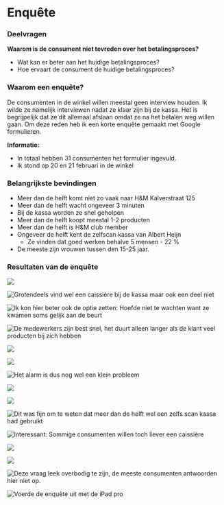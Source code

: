 # Enquête

### Deelvragen

**Waarom is de consument niet tevreden over het betalingsproces?** 

* Wat kan er beter aan het huidige betalingsproces? 
* Hoe ervaart de consument de huidige betalingsproces? 

### Waarom een enquête?

De consumenten in de winkel willen meestal geen interview houden. Ik wilde ze namelijk interviewen nadat ze klaar zijn bij de kassa. Het is begrijpelijk dat ze dit allemaal afslaan omdat ze na het betalen weg willen gaan. Om deze reden heb ik een korte enquête gemaakt met Google formulieren. 

**Informatie:**

* In totaal hebben 31 consumenten het formulier ingevuld. 
* Ik stond op 20 en 21 februari in de winkel

### Belangrijkste bevindingen

* Meer dan de helft komt niet zo vaak naar H&M Kalverstraat 125
* Meer dan de helft wacht ongeveer 3 minuten
* Bij de kassa worden ze snel geholpen
* Meer dan de helft koopt meestal 1-2 producten 
* Meer dan de helft is H&M club member
* Ongeveer de helft kent de zelfscan kassa van Albert Heijn
  * Ze vinden dat goed werken behalve 5 mensen - 22 %
* De meeste zijn vrouwen tussen den 15-25 jaar.

### Resultaten van de enquête

![](../.gitbook/assets/resultaat-1.PNG)

![Grotendeels vind wel een caissi&#xE8;re bij de kassa maar ook een deel niet](../.gitbook/assets/resultaat-2.PNG)

![Ik kon hier beter ook de optie zetten: Hoefde niet te wachten want ze kwamen soms gelijk aan de beurt](../.gitbook/assets/resultaat-3.PNG)

![De medewerkers zijn best snel, het duurt alleen langer als de klant veel producten bij zich hebben](../.gitbook/assets/resultaat-4.PNG)

![](../.gitbook/assets/resultaat-5.PNG)

![](../.gitbook/assets/resultaat-6.PNG)

![Het alarm is dus nog wel een klein probleem](../.gitbook/assets/resultaat-7.PNG)

![](../.gitbook/assets/resultaat-8.PNG)

![](../.gitbook/assets/resultaat-9.PNG)

![Dit was fijn om te weten dat meer dan de helft wel een zelfs scan kassa had gebruikt](../.gitbook/assets/resultaat-10.PNG)

![Interessant: Sommige consumenten willen toch liever een caissi&#xE8;re](../.gitbook/assets/resultaat-11.PNG)

![](../.gitbook/assets/resultaat-12.PNG)

![](../.gitbook/assets/resultaat-13.PNG)

![Deze vraag leek overbodig te zijn, de meeste consumenten antwoorden hier niet op.](../.gitbook/assets/resultaat-14.PNG)

![Voerde de enqu&#xEA;te uit met de iPad pro ](../.gitbook/assets/enquete-afleggen-met-ipad.PNG)


